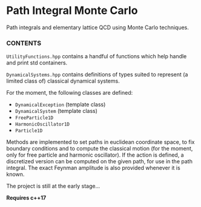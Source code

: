 # Path Integral Monte Carlo


Path integrals and elementary lattice QCD using Monte Carlo techniques.

### CONTENTS

`UtilityFunctions.hpp` contains a handful of functions which help handle and print std containers.

`DynamicalSystems.hpp` contains definitions of types suited to represent (a limited class of) classical dynamical systems.

For the moment, the following classes are defined:
- `DynamicalException` (template class)
- `DynamicalSystem` (template class)
- `FreeParticle1D`
- `HarmonicOscillator1D`
- `Particle1D`

Methods are implemented to set paths in euclidean coordinate space, to fix boundary conditions and to compute the classical motion (for the moment, only for free particle and harmonic oscillator). If the action is defined, a discretized version can be computed on the given path, for use in the path integral. The exact Feynman amplitude is also provided whenever it is known.

The project is still at the early stage...

**Requires c++17**





